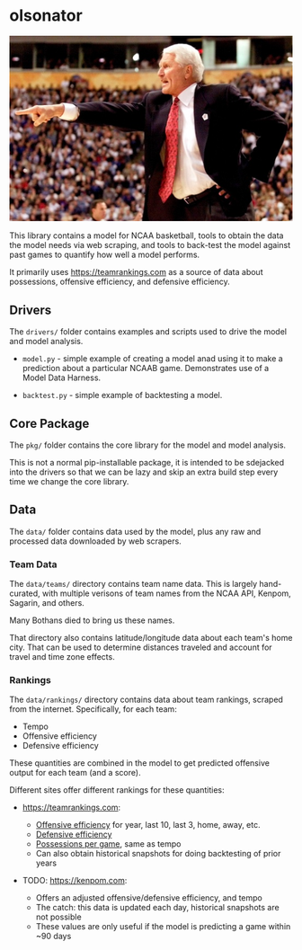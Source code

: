 # olsonator

![Lute Olson](img/olson.jpg)

This library contains a model for NCAA basketball,
tools to obtain the data the model needs via web scraping,
and tools to back-test the model against past games
to quantify how well a model performs.

It primarily uses <https://teamrankings.com> as a source of
data about possessions, offensive efficiency, and defensive
efficiency.

## Drivers

The `drivers/` folder contains examples and scripts used to drive
the model and model analysis.

* `model.py` - simple example of creating a model anad using it
  to make a prediction about a particular NCAAB game.
  Demonstrates use of a Model Data Harness.

* `backtest.py` - simple example of backtesting a model.


## Core Package

The `pkg/` folder contains the core library for the model
and model analysis.

This is not a normal pip-installable package, it is intended
to be sdejacked into the drivers so that we can be lazy and
skip an extra build step every time we change the core library.


## Data

The `data/` folder contains data used by the model,
plus any raw and processed data downloaded by web scrapers.


### Team Data

The `data/teams/` directory contains team name data.
This is largely hand-curated, with multiple verisons of team names
from the NCAA API, Kenpom, Sagarin, and others.

Many Bothans died to bring us these names.

That directory also contains latitude/longitude data
about each team's home city. That can be used to determine
distances traveled and account for travel and time zone
effects.


### Rankings

The `data/rankings/` directory contains data about team rankings,
scraped from the internet. Specifically, for each team:

* Tempo
* Offensive efficiency
* Defensive efficiency

These quantities are combined in the model to get predicted 
offensive output for each team (and a score).

Different sites offer different rankings for these quantities:

* <https://teamrankings.com>:
    * [Offensive efficiency](https://www.teamrankings.com/ncaa-basketball/stat/offensive-efficiency/) for year, last 10, last 3, home, away, etc.
    * [Defensive efficiency](https://www.teamrankings.com/ncaa-basketball/stat/defensive-efficiency) 
    * [Possessions per game](https://www.teamrankings.com/ncaa-basketball/stat/possessions-per-game), same as tempo 
    * Can also obtain historical snapshots for doing backtesting of prior years

* TODO: <https://kenpom.com>:
    * Offers an adjusted offensive/defensive efficiency, and tempo
    * The catch: this data is updated each day, historical snapshots are not possible
    * These values are only useful if the model is predicting a game within ~90 days

